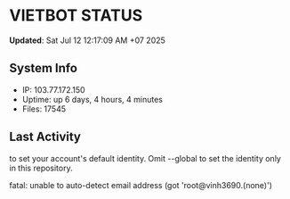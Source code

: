 # VIETBOT STATUS
**Updated**: Sat Jul 12 12:17:09 AM +07 2025

## System Info
- IP: 103.77.172.150
- Uptime: up 6 days, 4 hours, 4 minutes
- Files: 17545

## Last Activity

to set your account's default identity.
Omit --global to set the identity only in this repository.

fatal: unable to auto-detect email address (got 'root@vinh3690.(none)')
